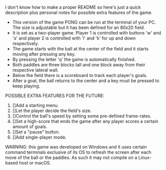 I don't know how to make a proper README so here's just a quick description plus personal notes for possible extra features of the game.
- This version of the game PONG can be run at the terminal of your PC. The size is adjustable but it has been defined for an 80x20 field.
- It is set as a two-player game. Player 1 is controlled with buttons 'w' and 's' and player 2 is controlled with 'i' and 'k' for up and down respectively.
- The game starts with the ball at the center of the field and it starts moving after pressing any key.
- By pressing the letter 'q' the game is automatically finished.
- Both paddles are three blocks tall and one block away from their respective lateral wall.
- Below the field there is a scoreboard to track each player's goals.
- After a goal, the ball returns to the center and a key must be pressed to keep playing.

POSSIBLE EXTRA FEATURES FOR THE FUTURE:
1. []Add a starting menu.
2. []Let the player decide the field's size.
3. []Control the ball's speed by setting some pre-defined frame-rates.
4. []Set a high-score that ends the game after any player scores a certain amount of goals.
5. []Set a "pause" button.
6. []Add single-player mode.

WARNING: this game was developed on Windows and it uses certain command terminals exclusive of its OS to refresh the screen after each move of the ball or the paddles.
As such it may not compile on a Linux-based host or macOS.
